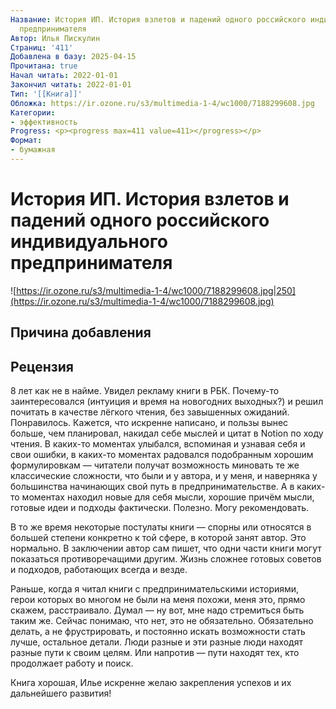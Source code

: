 ```yaml
---
Название: История ИП. История взлетов и падений одного российского индивидуального
  предпринимателя
Автор: Илья Пискулин
Страниц: '411'
Добавлена в базу: 2025-04-15
Прочитана: true
Начал читать: 2022-01-01
Закончил читать: 2022-01-01
Тип: '[[Книга]]'
Обложка: https://ir.ozone.ru/s3/multimedia-1-4/wc1000/7188299608.jpg
Категории:
- эффективность
Progress: <p><progress max=411 value=411></progress></p>
Формат:
- бумажная
---
```

# История ИП. История взлетов и падений одного российского индивидуального предпринимателя

![https://ir.ozone.ru/s3/multimedia-1-4/wc1000/7188299608.jpg|250](https://ir.ozone.ru/s3/multimedia-1-4/wc1000/7188299608.jpg)

## Причина добавления


## Рецензия

8 лет как не в найме. Увидел рекламу книги в РБК. Почему-то заинтересовался (интуиция и время на новогодних выходных?) и решил почитать в качестве лёгкого чтения, без завышенных ожиданий. Понравилось. Кажется, что искренне написано, и пользы вынес больше, чем планировал, накидал себе мыслей и цитат в Notion по ходу чтения. В каких-то моментах улыбался, вспоминая и узнавая себя и свои ошибки, в каких-то моментах радовался подобранным хорошим формулировкам — читатели получат возможность миновать те же классические сложности, что были и у автора, и у меня, и наверняка у большинства начинающих свой путь в предпринимательстве. А в каких-то моментах находил новые для себя мысли, хорошие причём мысли, готовые идеи и подходы фактически. Полезно. Могу рекомендовать.

В то же время некоторые постулаты книги — спорны или относятся в большей степени конкретно к той сфере, в которой занят автор. Это нормально. В заключении автор сам пишет, что одни части книги могут показаться противоречащими другим. Жизнь сложнее готовых советов и подходов, работающих всегда и везде.

Раньше, когда я читал книги с предпринимательскими историями, герои которых во многом не были на меня похожи, меня это, прямо скажем, расстраивало. Думал — ну вот, мне надо стремиться быть таким же. Сейчас понимаю, что нет, это не обязательно. Обязательно делать, а не фрустрировать, и постоянно искать возможности стать лучше, остальное детали. Люди разные и эти разные люди находят разные пути к своим целям. Или напротив — пути находят тех, кто продолжает работу и поиск.

Книга хорошая, Илье искренне желаю закрепления успехов и их дальнейшего развития!
